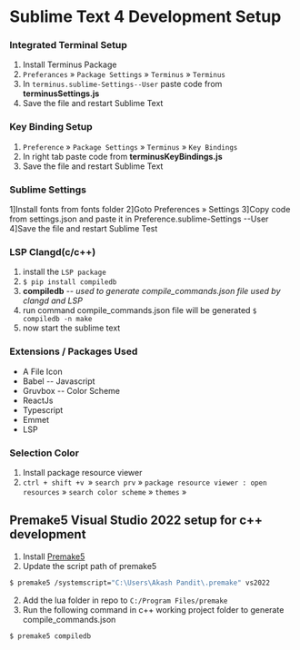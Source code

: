 # Sublime Text 4 Development Setup

### Integrated Terminal Setup
1. Install Terminus Package
2. `Preferances` » `Package Settings` » `Terminus`  » `Terminus`
3. In `terminus.sublime-Settings--User` paste code from **terminusSettings.js**
4. Save the file and restart Sublime Text


### Key Binding Setup
1. `Preference` » `Package Settings` » `Terminus` » `Key Bindings`
2. In right tab paste code from **terminusKeyBindings.js**
3. Save the file and restart Sublime Text



### Sublime Settings

1]Install fonts from fonts folder
2]Goto Preferences » Settings
3]Copy code from settings.json and paste it in Preference.sublime-Settings --User
4]Save the file and restart Sublime Test


### LSP Clangd(c/c++)
1. install the `LSP package`
2. `$ pip install compiledb`
3. **compiledb** -- *used to generate compile_commands.json file used by clangd and LSP*
4. run command   compile_commands.json file will be generated
`$ compiledb -n make`
5. now start the sublime text

###  Extensions / Packages Used

- A File Icon
- Babel -- Javascript
- Gruvbox -- Color Scheme
- ReactJs
- Typescript
- Emmet
- LSP


### Selection Color
1. Install package resource viewer
2. `ctrl + shift +v `» `search prv` » `package resource viewer : open resources` » `search color scheme` » `themes` »


## Premake5 Visual Studio 2022 setup for c++ development
1. Install [Premake5](https://premake.github.io/)
2. Update the script path of premake5
```sh
$ premake5 /systemscript="C:\Users\Akash Pandit\.premake" vs2022
```
2. Add the lua folder in repo to `C:/Program Files/premake`
3. Run the following command in c++ working project folder to generate compile_commands.json
```sh
$ premake5 compiledb
```